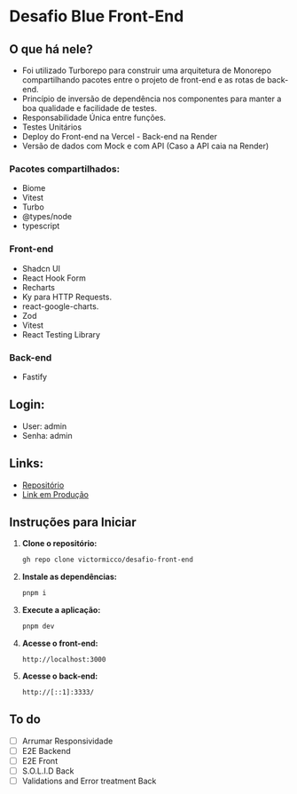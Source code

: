 # Desafio Blue Front-End
## O que há nele?
- Foi utilizado Turborepo para construir uma arquitetura de Monorepo compartilhando pacotes entre o projeto de front-end e as rotas de back-end.
- Princípio de inversão de dependência nos componentes para manter a boa qualidade e facilidade de testes.
- Responsabilidade Única entre funções.
- Testes Unitários
- Deploy do Front-end na Vercel - Back-end na Render
- Versão de dados com Mock e com API (Caso a API caia na Render)

### Pacotes compartilhados:
- Biome
- Vitest
- Turbo
- @types/node
- typescript
  
### Front-end
- Shadcn UI
- React Hook Form
- Recharts
- Ky para HTTP Requests.
- react-google-charts.
- Zod
- Vitest
- React Testing Library
  
### Back-end
- Fastify
  
##  Login:
-  User: admin
-  Senha: admin

##  **Links:**  
-  [Repositório](https://github.com/victormicco/desafio-front-end)
-  [Link em Produção](https://desafio-front-end-phi.vercel.app/)


##  Instruções para Iniciar

1. **Clone o repositório:**
   ```bash
   gh repo clone victormicco/desafio-front-end
   ```

2. **Instale as dependências:**
   ```bash
   pnpm i
   ```

3. **Execute a aplicação:**
   ```bash
   pnpm dev
   ```

4. **Acesse o front-end:**
   ```
   http://localhost:3000
   ```

5. **Acesse o back-end:**
   ```
   http://[::1]:3333/
   ```

## To do
- [ ] Arrumar Responsividade
- [ ]  E2E Backend
- [ ]  E2E Front
- [ ]  S.O.L.I.D Back
- [ ]  Validations and Error treatment Back
